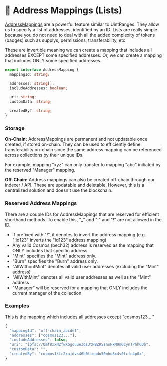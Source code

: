 # 📧 Address Mappings (Lists)

[AddressMappings](https://bitbadges.github.io/bitbadgesjs/packages/proto/docs/interfaces/AddressMapping.html) are a powerful feature similar to UintRanges. They allow us to specify a list of addresses, identified by an ID. Lists are really simple because you do not need to deal with all the added complexity of tokens (badges) such as supplys, permissions, transferability, etc.&#x20;

These are invertible meaning we can create a mapping that includes all addresses EXCEPT some specified addresses. Or, we can create a mapping that includes ONLY some specified addresses.

```typescript
export interface AddressMapping {
  mappingId: string;

  addresses: string[];
  includeAddresses: boolean;

  uri: string; 
  customData: string;

  createdBy?: string;
}
```

### **Storage**

**On-Chain:** AddressMappings are permanent and not updatable once created, if stored on-chain. They can be used to efficiently define transferability on-chain since the same address mapping can be referenced across collections by their unique IDs.

For example, mapping "xyz" can only transfer to mapping "abc" initiated by the reserved "Manager" mapping.

**Off-Chain:** Address mappings can also be created off-chain through our indexer / API. These are updatable and deletable. However, this is a centralized solution and doesn't use the blockchain.



### **Reserved Address Mappings**

There are a couple IDs for AddressMappings that are reserved for efficient shorthand methods. To enable this, "\_" and ":" and "!" are not allowed in the ID.

* If prefixed with "!", it denotes to invert the address mapping (e.g. "!id123" inverts the "id123" address mapping)
* Any valid Cosmos (bech32) address is reserved as the mapping that ONLY includes that specific address.
* "Mint" specifies the "Mint" address only.
* "Burn" specifies the "Burn" address only.
* "AllWithoutMint" denotes all valid user addresses (excluding the "Mint" address)
* "AllWithMint" denotes all valid user addresses as well as the "Mint" address
* "Manager" will be reserved for a mapping that ONLY includes the current manager of the collection

### Examples

This is the mapping which includes all addresses except "cosmos123...."

```typescript
{
  "mappingId": "off-chain_abcdef",
  "addresses": ["cosmos123..."],
  "includeAddresses": false,
  "uri": "ipfs://Qmf8xxN2fwXGgouue3qsJtN8ZRSsnoHxM9mGcynTPhh6Ub",
  "customData": "",
  "createdBy": "cosmos1kfr2xajdvs46h0ttqadu50nhu8x4v0tcfn4p0x",
}
```
